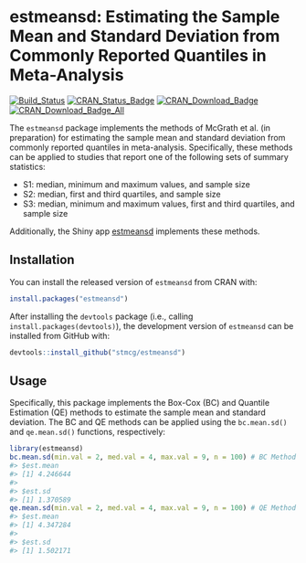 
<!-- README.md is generated from README.Rmd. Please edit that file -->

# estmeansd: Estimating the Sample Mean and Standard Deviation from Commonly Reported Quantiles in Meta-Analysis

[![Build\_Status](https://travis-ci.org/stmcg/estmeansd.svg?branch=master)](https://travis-ci.org/stmcg/estmeansd)
[![CRAN\_Status\_Badge](https://www.r-pkg.org/badges/version/estmeansd)](https://cran.r-project.org/package=estmeansd)
[![CRAN\_Download\_Badge](https://cranlogs.r-pkg.org/badges/estmeansd)](https://www.r-pkg.org/pkg/estmeansd)
[![CRAN\_Download\_Badge\_All](https://cranlogs.r-pkg.org/badges/grand-total/estmeansd)](https://www.r-pkg.org/pkg/estmeansd)

The `estmeansd` package implements the methods of McGrath et al. (in
preparation) for estimating the sample mean and standard deviation from
commonly reported quantiles in meta-analysis. Specifically, these
methods can be applied to studies that report one of the following sets
of summary statistics:

  - S1: median, minimum and maximum values, and sample size
  - S2: median, first and third quartiles, and sample size
  - S3: median, minimum and maximum values, first and third quartiles,
    and sample size

Additionally, the Shiny app
[estmeansd](https://smcgrath.shinyapps.io/estmeansd/) implements these
methods.

## Installation

You can install the released version of `estmeansd` from CRAN with:

``` r
install.packages("estmeansd")
```

After installing the `devtools` package (i.e., calling
`install.packages(devtools)`), the development version of `estmeansd`
can be installed from GitHub with:

``` r
devtools::install_github("stmcg/estmeansd")
```

## Usage

Specifically, this package implements the Box-Cox (BC) and Quantile
Estimation (QE) methods to estimate the sample mean and standard
deviation. The BC and QE methods can be applied using the `bc.mean.sd()`
and `qe.mean.sd()` functions, respectively:

``` r
library(estmeansd)
bc.mean.sd(min.val = 2, med.val = 4, max.val = 9, n = 100) # BC Method
#> $est.mean
#> [1] 4.246644
#> 
#> $est.sd
#> [1] 1.370589
qe.mean.sd(min.val = 2, med.val = 4, max.val = 9, n = 100) # QE Method
#> $est.mean
#> [1] 4.347284
#> 
#> $est.sd
#> [1] 1.502171
```
